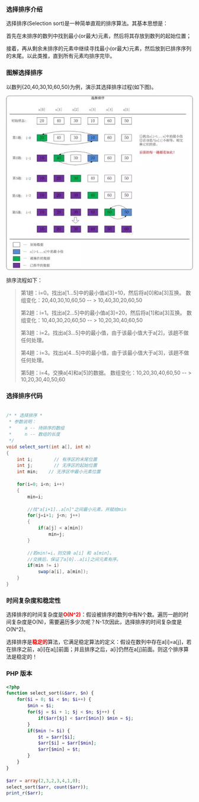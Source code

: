 ### 选择排序介绍

选择排序(Selection sort)是一种简单直观的排序算法。其基本思想是：

首先在未排序的数列中找到最小(or最大)元素，然后将其存放到数列的起始位置；

接着，再从剩余未排序的元素中继续寻找最小(or最大)元素，然后放到已排序序列的末尾。以此类推，直到所有元素均排序完毕。

### 图解选择排序

以数列{20,40,30,10,60,50}为例，演示其选择排序过程(如下图)。

![](./images/select_sort_1.webp)

排序流程如下：

>第1趟：i=0。找出a[1...5]中的最小值a[3]=10，然后将a[0]和a[3]互换。 数组变化：20,40,30,10,60,50 -- > 10,40,30,20,60,50
>
>第2趟：i=1。找出a[2...5]中的最小值a[3]=20，然后将a[1]和a[3]互换。 数组变化：10,40,30,20,60,50 -- > 10,20,30,40,60,50
>
>第3趟：i=2。找出a[3...5]中的最小值，由于该最小值大于a[2]，该趟不做任何处理。
>
>第4趟：i=3。找出a[4...5]中的最小值，由于该最小值大于a[3]，该趟不做任何处理。
>
>第5趟：i=4。交换a[4]和a[5]的数据。 数组变化：10,20,30,40,60,50 -- > 10,20,30,40,50,60

### 选择排序代码

```JAVA

/* * 选择排序 *
 * 参数说明：
 *     a -- 待排序的数组
 *     n -- 数组的长度
 */
void select_sort(int a[], int n)
{
    int i;        // 有序区的末尾位置
    int j;        // 无序区的起始位置
    int min;    // 无序区中最小元素位置

    for(i=0; i<n; i++)
    {
        min=i;

        //找"a[i+1]..a[n]"之间最小元素，并赋给min
        for(j=i+1; j<n; j++)
        {
            if(a[j] < a[min])
                min=j;
        }

        //若min!=i，则交换 a[i] 和 a[min]。
        //交换后，保证了a[0]..a[i]之间元素有序。
        if(min != i)
            swap(a[i], a[min]);
    }
}
```

### 时间复杂度和稳定性

选择排序的时间复杂度是<font color=red>**O(N^2)**</font>：假设被排序的数列中有N个数。遍历一趟的时间复杂度是O(N)，需要遍历多少次呢？N-1次因此，选择排序的时间复杂度是O(N^2)。

选择排序是<font color=red>**稳定的**</font>算法，它满足稳定算法的定义：假设在数列中存在a[i]=a[j]，若在排序之前，a[i]在a[j]前面；并且排序之后，a[i]仍然在a[j]前面。则这个排序算法是稳定的！

### PHP 版本

```PHP
<?php
function select_sort(&$arr, $n) {
    for($i = 0; $i < $n; $i++) {
        $min = $i;
        for($j = $i + 1; $j < $n; $j++) {
            if($arr[$j] < $arr[$min]) $min = $j;
        }
        if($min != $i) {
            $t = $arr[$i];
            $arr[$i] = $arr[$min];
            $arr[$min] = $t;
        }
    }
}

$arr = array(2,3,2,3,4,1,0);
select_sort($arr, count($arr));
print_r($arr);
```
